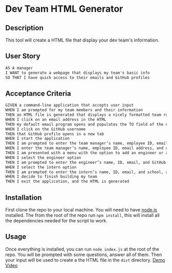 # Dev Team HTML Generator

## Description

This tool will create a HTML file that display your dev team's information.

## User Story

```md
AS A manager
I WANT to generate a webpage that displays my team's basic info
SO THAT I have quick access to their emails and GitHub profiles
```

## Acceptance Criteria

```md
GIVEN a command-line application that accepts user input
WHEN I am prompted for my team members and their information
THEN an HTML file is generated that displays a nicely formatted team roster based on user input
WHEN I click on an email address in the HTML
THEN my default email program opens and populates the TO field of the email with the address
WHEN I click on the GitHub username
THEN that GitHub profile opens in a new tab
WHEN I start the application
THEN I am prompted to enter the team manager’s name, employee ID, email address, and office number
WHEN I enter the team manager’s name, employee ID, email address, and office number
THEN I am presented with a menu with the option to add an engineer or an intern or to finish building my team
WHEN I select the engineer option
THEN I am prompted to enter the engineer’s name, ID, email, and GitHub username, and I am taken back to the menu
WHEN I select the intern option
THEN I am prompted to enter the intern’s name, ID, email, and school, and I am taken back to the menu
WHEN I decide to finish building my team
THEN I exit the application, and the HTML is generated
```

## Installation

First clone the repo to your local machine. You will need to have [node.js](https://nodejs.org/en/) installed. The from the root of the repo run ```npm install```, this will install all the dependencies needed for the script to work.

## Usage


Once everything is installed, you can run ```node index.js``` at the root of the repo. You will be prompted with some questions, answer all of them. Then your input will be used to create a the HTML file in the ```dist``` directory.
[Demo Video](https://drive.google.com/file/d/1CFbXusZfGdnSoL9sOp_CoL_u92_Uqwgw/view)
